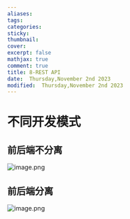 ```yaml
---
aliases: 
tags: 
categories:
sticky:
thumbnail:
cover: 
excerpt: false
mathjax: true
comment: true
title: 8-REST API
date:  Thursday,November 2nd 2023
modified:  Thursday,November 2nd 2023
---
```


# 不同开发模式

## 前后端不分离

![image.png](https://chillcharlie-img.oss-cn-hangzhou.aliyuncs.com/image%2F2023%2F11%2F02%2F5ec4e681073f4e19bdfa388580e8f2ac_20231102185803.png)

## 前后端分离

![image.png](https://chillcharlie-img.oss-cn-hangzhou.aliyuncs.com/image%2F2023%2F11%2F02%2F458ecc31fe35e9d03f9062f9439a2ff3_20231102185749.png)


